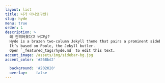 ```yaml
---
layout: list
title: 니가 아니었구만?
slug: hyde
menu: true
order: 1
description: >
  왜 안띄어졌다고 버그남?
  Hyde is a brazen two-column Jekyll theme that pairs a prominent sidebar with uncomplicated content.
  It’s based on Poole, the Jekyll butler.
  Open `_featured_tags/hyde.md` to edit this text.
accent_image: /assets/img/sidebar-bg.jpg
accent_color: '#268bd2'

  background: '#202020'
  overlay:    false
---
```

